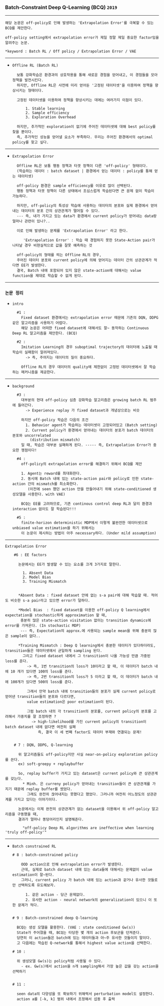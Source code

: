 ### Batch-Constraint Deep Q-Learning (BCQ) `2019`

---

    해당 논문은 off-policy로 인해 발생하는 'Extrapolation Error'를 극복할 수 있는 BCQ를 제안한다.

    off-policy setting에서 extrapolation error가 제일 정말 제일 중요한 factor임을 알려주는 논문.

    *keyword : Batch RL / Off policy / Extrapolation Error / VAE

---

- `Offline RL (Batch RL)`

        보통 강화학습은 환경과의 상호작용을 통해 새로운 경험을 얻어내고, 이 경험들을 모아 정책을 발전시킨다. 
        하지만, Offline RL은 사전에 미리 얻어둔 '고정된 데이터셋'을 이용하여 정책을 향상시키는 형태이다.
        
        고정된 데이터셋을 이용하여 정책을 향상시키는 데에는 여러가지 이점이 있다.

            1. Stable learning
            2. Sample efficiency
            3. Exploration Overhead
 
        하지만, 추가적인 exploration이 없기에 주어진 데이터셋에 대해 best policy를 찾을 뿐이다.
        즉, 추가적인 성능을 얻어낼 요소가 부족하다. 우리는 주어진 환경에서의 optimal policy를 찾고 싶다.

---

- `Extrapolation Error`        
        
        Offline RL은 보통 행동 정책과 타겟 정책이 다른 'off-policy' 형태이다.
        (학습하는 데이터 : batch dataset | 환경에서 얻는 데이터 : policy를 통해 얻는 데이터셋)

        off-policy 환경은 sample efficiency를 이유로 많이 선택된다.  
        행동 정책과 타겟 정책이 다른 상태에서 조심스럽게 학습된다면 큰 문제 없이 학습이 가능하다. 

        하지만, off-policy의 특성상 학습에 사용하는 데이터의 분포와 실제 환경에서 얻어내는 데이터의 분포 간의 상관관계가 떨어질 수 있다.
        --- 즉, 내가 가지고 있는 data가 환경에서 current policy가 얻어내는 data랑 얼마나 관련이 있나?..
        
        이로 인해 발생하는 문제를 'Extrapolation Error' 라고 한다.

           'Extrapolation Error' : 학습 때 경험하지 못한 State-Action pair가 나타날 경우 비현실적으로 값을 잘못 예측하는 것 

        off-policy의 형태를 띄는 Offline RL의 경우, 
        주어진 데이터 분포와 current policy에 의해 얻어지는 데이터 간의 상관관계가 적다면 EE가 발생한다.
        결국, Batch 내애 포함되어 있지 않은 state-action에 대해서는 value function을 제대로 학습할 수 없게 된다.

---

### `논문 정리`

- `intro`

        #1 : 
          Fixed dataset 환경에서는 extrapolation error 때문에 기존의 DQN, DDPG같은 알고리즘을 사용하기 어렵다.
          해당 논문은 어떠한 fixed dataset에 대해서도 잘~ 동작하는 Continuous Deep RL 알고리즘을 제안한다. (BCQ)

        #2 :
          Imitation Learning의 경우 suboptimal trajectory의 데이터에 노출될 때 학습이 실패함이 알려져있다.
            -> 즉, 주어지는 데이터의 질이 중요하다.

          Offline RL의 경우 데이터의 quality에 제한없이 고정된 데이터셋에서 잘 학습하는 메커니즘을 제공한다.  

----

- `background`

        #3 :
          대부분의 현대 off-policy 심층 강화학습 알고리즘은 growing batch RL 범주에 들어간다.
            -> Experience replay 가 fixed dataset과 개념상으로는 비슷 

          하지만 off-policy 학습은 다음의 조건
            1. Behavior agent가 학습하는 데이터셋이 고정되어있고 (Batch setting)
            2. Current policy가 환경에서 얻어내는 데이터의 분포가 batch 데이터의 분포와 uncorrelated
              (distribution mismatch)
          일 때, 학습은 대부분 실패하게 된다. ----- 즉, Extrapolation Error가 중요한 쟁점이다!

        #4 : 
          off-policy의 extrapolation error를 해결하기 위해서 BCQ를 제안

          1. Agent는 reward를 최대화한다.
          2. 동시에 Batch 내에 있는 state-action pair와 policy로 인한 state-action 간의 mismatch를 최소화한다.
             (이전에 seen 했던 action 만을 만들어내기 위해 state-conditioned 생성모델을 사용한다. with VAE)

          BCQ는 EE를 고려하므로, 기존 continous control deep RL과 달리 환경과 interaction 없이도 잘 학습된다!!!

        #5 :
          finite-horizon deterministic MDP에서 이렇게 불완전한 데이터셋으로 unbiased value estimation을 하기 위해서는
          이 논문이 제시하는 방법이 아주 necessary하다. (Under mild assumption)

----

`Extrapolation Error`

        #6 : EE factors

          논문에서는 EE가 발생할 수 있는 요소를 크게 3가지로 말한다.

            1. Absent Data
            2. Model Bias
            3. Training Mismatch


          *Absent Data : fixed dataset 안에 없는 s-a pair에 대해 학습할 때. 적어도 비슷한 s-a pair라고 있으면 error가 덜하다.

          *Model Bias  : fixed dataset을 이용한 off-policy Q learning에서 expectation을 stochastic하게 approximation 할 때,
           충분히 많은 state-action visitation 없이는 transition dynamics에 error를 가져온다. (In stochastic MDP)
           --- 즉, Expectation의 approx.에 사용되는 sample mean을 위해 충분히 많은 sample이 없다..

          *Training Mismatch : Deep Q learning에서 충분한 데이터가 있다하더라도, transition들은 데이터셋에서 균일하게 sampling 된다.
            그리고 fixed dataset 내에서 그 transition이 나올 가능성 만큼 가중된 loss를 준다.
              -> 즉, 1번 transition의 loss가 10이라고 할 때, 이 데이터가 batch 내에 10 개가 있다면 100의 loss를 준다.
              -> 즉, 2번 transition의 loss가 5 이라고 할 때, 이 데이터가 batch 내에 100개가 있다면 500의 loss를 준다.

              그래서 만약 batch 내에 transition들의 분포가 실제 current policy로 얻어낸 transition들의 분포와 다르다면, 
              value estimation은 poor estimation이 된다.  

              그럼 batch 내의 각 transition의 분포를, current policy의 분포를 고려해서 가중치를 잘 조정하면 ?
                -> high-likelihood를 가진 current policy의 transition이 batch dataset 내에 없다면 여전히 실패 
                   즉, 결국 이 세 번째 factor도 데이터 부재와 연결되는 문제!


        # 7 : DQN, DDPG, Q-learning

          위 알고리즘들도 off-policy지만 사실 near-on-policy exploration policy를 쓴다.
          ex) soft-greepy + replaybuffer
          
          So, replay buffer가 가지고 있는 dataset은 current policy와 큰 상관관계를 갖는다.
            * Minh. 은 curreny policy가 얻어내는 transition들이 큰 상관관계를 가지기 때문에 replay buffer를 썼었다.
              그래도 완전히 끊어내지는 못했다고 했었다. 그러니까 여전히 어느정도의 상관관계를 가지고 있다는 이야기이다. 

          논문에서는 이제 완전히 상관관계가 없는 dataset을 이용해서 위 off-policy 알고리즘을 구동했을 때,
          결과가 얼마나 똥덩어리인지 설명해준다.

            "off-policy Deep RL algorithms are ineffective when learning 'truly off-policy'"

---

- `Batch constrained RL`


      # 8 : batch-constrained policy  

          OOD action으로 인해 extrapolation error가 발생한다.
          근데, 실제로 batch dataset 내에 있는 data들에 대해서는 문제없이 value estimation이 잘~된다.
          그러니, current policy 가 batch 내에 있는 action과 같거나 유사한 것들로만 선택하도록 유도해보자.
    
            1. 같은 action - 당근 문제없다.
            2. 유사한 action - neural network의 generalization이 있으니 이 또한 문제가 적다.


      # 9 : Batch-constrained deep Q-learning

        BCQ는 생성 모델을 활용한다. (VAE : state conditioned Gw(s))
        State가 주어졌을 때, BCQ는 타당한 몇 개의 action 후보군을 던져준다.
        당연히 이 action들은 batch에 있는 데이터들과 아~주 유사한 것들이지 말이다.
        고 다음에는 학습된 Q-network를 통해서 highest value action을 선택한다.

      # 10 : 

        위 생성모델 Gw(s)는 policy처럼 사용될 수 있다. 
          - ex. Gw(s)에서 action을 n개 sampling해서 가장 높은 값을 갖는 action을 선택하기


      # 11 :

        seen data의 다양성을 또 확보하기 위해력서 perturbation model도 설정한다. 
        action a를 [-k, k] 범위 내에서 조정해서 섭동 후 출력 
        



            
            
          
          
          
          
  
          

